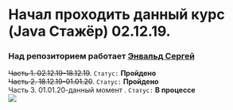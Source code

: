Начал проходить данный курс (Java Стажёр) 02.12.19.<br>
===
### Над репозиторием работает  [Энвальд Сергей](https://vk.com/x1ebyshk) <br>

~~Часть 1. 02.12.19-18.12.19~~. `Статус:` **Пройдено**<br>
~~Часть 2. 18.12.19-01.01.20~~. `Статус:` **Пройдено**<br>
Часть 3. 01.01.20-данный момент . `Статус:` **В процессе**<br>
![](https://vk.com/doc100972068_534152840?hash=a2f94f0b3eec7d4175&dl=97f7e073e1227851c1)
